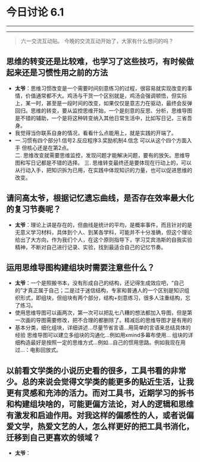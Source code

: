 # 今日讨论 6.1
---
<!-- toc -->
---

>六一交流互动贴。
今晚的交流互动开始了，大家有什么想问的吗？

## 思维的转变还是比较难，也学习了这些技巧，有时候做起来还是习惯性用之前的方法
 - **太爷**：思维习惯改变是一个需要时间刻意练习的过程，很容易就实现改变的事情，价值通常都不大。鸡汤与干货一个区别就是，鸡汤会强调顿悟，但实际上，某一时，甚至是一段时间的改变，如果仅仅是意志力在驱动，最终会反弹回归。思维的转变，要从监控思维开始，一个是刻意的反思、分析，思维导图是不错的辅助，一个是将这种转变纳入其他日常生活中，比如写日记，三省吾身。
 - 我觉得当你联系自身的情况，看看什么点能用上，就是实践的开端了。
 - 一.习惯有四个部分1.信号2.反应程序3.奖励机制4.信念 可以从这个四个方面入手 但核心还是在第2点。  
 二. 思维改变就需要思维监控，发现问题才能解决问题，要有的放矢。思维导图和写日记都是不错的选择。
三. 思维转变最终还是要体现在行动上的，可以从行动入手，把知识拆为已用，在实践中体现知识的力量，也可以促进思维的改变。
 
## 请问高太爷，根据记忆遗忘曲线，是否存在效率最大化的复习节奏呢？
 - **太爷**：理论上讲是存在的，但曲线是统计的平均，是概率事件，而且针对的是无意义学习材料，具体到个人、到某各学科，可能并不十分准确，但这个理论给出了大方向，作为我们个人，在这个原则指导下，学习艾宾浩斯的自我实验精神，不断对自己进行记录、实验，找到最适合自己的记忆节奏。

## 运用思维导图构建组块时需要注意些什么？
- **太爷**：一个是照搬书本，没有形成自己的结构，还记得生成效应吧，“自己的”才真正属于自己；二是过于迷信结构，专家和普通人的一个区别是知识组织形式，即组块，但组块有两个部分，结构+刻意练习，很多人注重结构，忘了练习。
- 使用思维导图可以画两次，第一次可以把乱七八糟的想法都加入导图，但是第一次画的导图需要修改，把不合理的都删除了。精减后的思维导图才是有用的
- 基本分类，细化组块，详细讲述...尽量节省言语...用简单的言语来总结具体的经验
思维导图可以建立多组块的沟通化...例如用xmind多幕布使用...
组块的详细构造最好是按照一定的思维方式...例如...自己的惯用思路。例如我现在用过...：电影回放式。

## 以前看文学类的小说历史看的很多，工具书看的非常少。总的来说会觉得文学类的能更多的贴近生活，让我更有灵感和充沛的活力。而对工具书，近期学习的拆书和构建组块啥的，可能更偏方法论，对人的逻辑和思维有激发和启迪作用。对我这样的偏感性的人，或者说偏爱文学，热爱文艺的人，怎么样更好的把工具书消化，迁移到自己更喜欢的领域？
- **太爷**：
